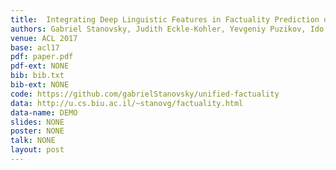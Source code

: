 ```yaml
---
title:  Integrating Deep Linguistic Features in Factuality Prediction over Unified Datasets
authors: Gabriel Stanovsky, Judith Eckle-Kohler, Yevgeniy Puzikov, Ido Dagan and Iryna Gurevych 
venue: ACL 2017
base: acl17
pdf: paper.pdf
pdf-ext: NONE
bib: bib.txt
bib-ext: NONE
code: https://github.com/gabrielStanovsky/unified-factuality
data: http://u.cs.biu.ac.il/~stanovg/factuality.html
data-name: DEMO
slides: NONE
poster: NONE
talk: NONE
layout: post
---
```

